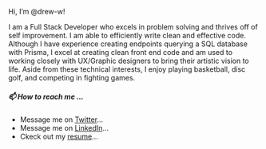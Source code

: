 Hi, I’m @drew-w!

I am a Full Stack Developer who excels in problem solving and thrives off of self improvement. I am able to efficiently write clean and effective code. Although I have experience creating endpoints querying a SQL database with Prisma, I excel at creating clean front end code and am used to working closely with UX/Graphic designers to bring their artistic vision to life. Aside from these technical interests, I enjoy playing basketball, disc golf, and competing in fighting games. 

##### 📫 How to reach me ...
- Message me on [Twitter](https://twitter.com/bbo_drew)...
- Message me on [LinkedIn](https://www.linkedin.com/in/drew-woodmansee-163b40166/)...
- Ckeck out my [resume](https://docs.google.com/document/d/1nRF57xhW8bry5pxLKQUK7pkV4Xy8h4nqYkQ5z2TGlGs/edit?usp=sharing)...


<!---
drew-w/drew-w is a ✨ special ✨ repository because its `README.md` (this file) appears on your GitHub profile.
You can click the Preview link to take a look at your changes.
--->
